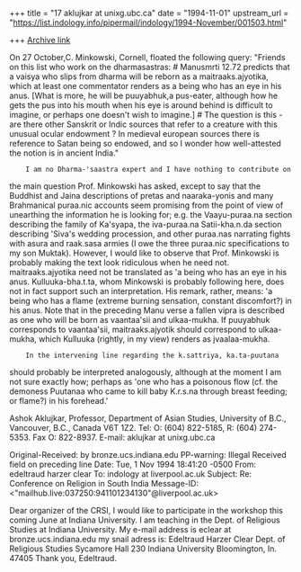 +++
title = "17 aklujkar at unixg.ubc.ca"
date = "1994-11-01"
upstream_url = "https://list.indology.info/pipermail/indology/1994-November/001503.html"

+++
[Archive link](https://list.indology.info/pipermail/indology/1994-November/001503.html)

On 27 October,C. Minkowski, Cornell, floated the following query:  "Friends
on this list who work on the dharmasastras: # Manusmrti 12.72 predicts that
a vaisya who slips from dharma will be reborn as a maitraaks.ajyotika,
which at least one commentator renders as a being who has an eye in his
anus. [What is more, he will be puuyabhuk,a pus-eater, although how he gets
the pus into his mouth when his eye is around behind is difficult to
imagine, or perhaps one doesn't wish to imagine.] # The question is this -
are there other Sanskrit or Indic sources
that refer to a creature with this unusual ocular endowment ?  In medieval
european sources there is reference to Satan being so endowed, and so I
wonder how well-attested the notion is in ancient India."

        I am no Dharma-'saastra expert and I have nothing to contribute on
the main question Prof. Minkowski has asked, except to say that the
Buddhist and Jaina descriptions of pretas and naaraka-yonis and many
Brahmanical  puraa.nic accounts seem promising from the point of view of
unearthing the information he is looking for; e.g. the Vaayu-puraa.na
section describing the family of Ka'syapa, the  iva-puraa.na Satii-kha.n.da
section describing 'Siva's wedding procession, and other puraa.nas
narrating fights with asura and raak.sasa armies (I owe the three puraa.nic
specifications to my son Muktak). 
        However, I would like to observe that Prof. Minkowski is probably
making the text look ridiculous when he need not.   maitraaks.ajyotika need
not be translated as 'a being who has an eye in his anus. 
Kulluuka-bha.t.ta, whom Minkowski is probably following here, does not in
fact support such an interpretation. His remark, rather, means: 'a being
who has a flame (extreme burning sensation, constant discomfort?) in his
anus.  Note that in the preceding Manu verse a fallen vipra is described as
one who will be born as vaantaa'sii and ulkaa-mukha. If puuyabhuk
corresponds to vaantaa'sii,  maitraaks.ajyotik should correspond to
ulkaa-mukha, which Kulluuka (rightly, in my view) renders as jvaalaa-mukha.

        In the intervening line regarding the k.sattriya, ka.ta-puutana
should probably be interpreted analogously, although at the moment I am not
sure exactly how; perhaps as 'one who has a poisonous flow (cf. the
demoness Puutanaa who came to kill baby K.r.s.na through breast feeding; or
flame?) in his forehead.'

Ashok Aklujkar, Professor, Department of Asian Studies, University of B.C.,
Vancouver, B.C., Canada V6T 1Z2. Tel: O: (604) 822-5185, R: (604) 274-5353.
 Fax O:
822-8937. E-mail: aklujkar at unixg.ubc.ca



Original-Received:  by bronze.ucs.indiana.edu 
PP-warning: Illegal Received field on preceding line
Date: Tue, 1 Nov 1994 18:41:20 -0500
From: edeltraud harzer clear <eclear at bronze.ucs.indiana.edu>
To: indology at liverpool.ac.uk
Subject: Re:  Conference on Religion in South India
Message-ID: <"mailhub.live:037250:941101234130"@liverpool.ac.uk>

Dear organizer of the CRSI, I would like to participate 
in the workshop this coming June at Indiana University.
I am teaching in the Dept. of Religious Studies at 
Indiana University.  My e-mail address is
eclear at bronze.ucs.indiana.edu
my snail adress is:
Edeltraud Harzer Clear
Dept. of Religious Studies
Sycamore Hall 230
Indiana University
Bloomington, In. 47405
Thank you, Edeltraud.






